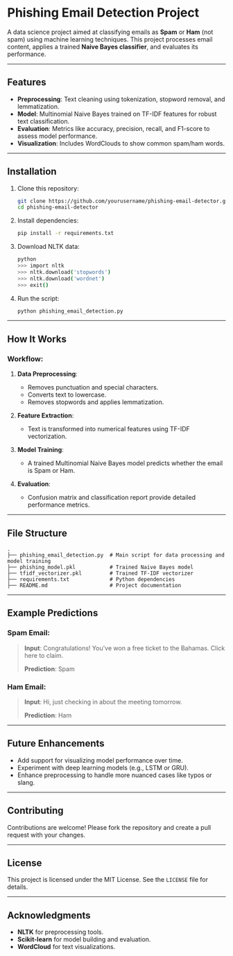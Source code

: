 # Phishing Email Detection Project

A data science project aimed at classifying emails as **Spam** or **Ham** (not spam) using machine learning techniques. This project processes email content, applies a trained **Naive Bayes classifier**, and evaluates its performance.

---

## Features
- **Preprocessing**: Text cleaning using tokenization, stopword removal, and lemmatization.
- **Model**: Multinomial Naive Bayes trained on TF-IDF features for robust text classification.
- **Evaluation**: Metrics like accuracy, precision, recall, and F1-score to assess model performance.
- **Visualization**: Includes WordClouds to show common spam/ham words.

---

## Installation

1. Clone this repository:
   ```bash
   git clone https://github.com/yourusername/phishing-email-detector.git
   cd phishing-email-detector
   ```

2. Install dependencies:
   ```bash
   pip install -r requirements.txt
   ```

3. Download NLTK data:
   ```bash
   python
   >>> import nltk
   >>> nltk.download('stopwords')
   >>> nltk.download('wordnet')
   >>> exit()
   ```

4. Run the script:
   ```bash
   python phishing_email_detection.py
   ```

---

## How It Works

### Workflow:
1. **Data Preprocessing**:
   - Removes punctuation and special characters.
   - Converts text to lowercase.
   - Removes stopwords and applies lemmatization.

2. **Feature Extraction**:
   - Text is transformed into numerical features using TF-IDF vectorization.

3. **Model Training**:
   - A trained Multinomial Naive Bayes model predicts whether the email is Spam or Ham.

4. **Evaluation**:
   - Confusion matrix and classification report provide detailed performance metrics.

---

## File Structure

```
.
├── phishing_email_detection.py  # Main script for data processing and model training
├── phishing_model.pkl           # Trained Naive Bayes model
├── tfidf_vectorizer.pkl         # Trained TF-IDF vectorizer
├── requirements.txt             # Python dependencies
├── README.md                    # Project documentation
```

---

## Example Predictions
### Spam Email:
> **Input**:
> Congratulations! You've won a free ticket to the Bahamas. Click here to claim.
>
> **Prediction**:
> Spam

### Ham Email:
> **Input**:
> Hi, just checking in about the meeting tomorrow.
>
> **Prediction**:
> Ham

---

## Future Enhancements
- Add support for visualizing model performance over time.
- Experiment with deep learning models (e.g., LSTM or GRU).
- Enhance preprocessing to handle more nuanced cases like typos or slang.

---

## Contributing
Contributions are welcome! Please fork the repository and create a pull request with your changes.

---

## License
This project is licensed under the MIT License. See the `LICENSE` file for details.

---

## Acknowledgments
- **NLTK** for preprocessing tools.
- **Scikit-learn** for model building and evaluation.
- **WordCloud** for text visualizations.
